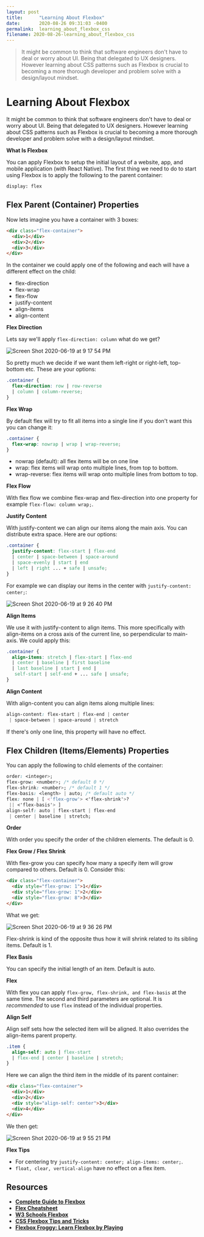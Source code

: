 ```yaml
---
layout: post
title:      "Learning About Flexbox"
date:       2020-08-26 09:31:03 -0400
permalink:  learning_about_flexbox_css
filename: 2020-08-26-learning_about_flexbox_css
---
```


> It might be common to think that software engineers don't have to deal or worry about UI. Being that delegated to UX designers. However learning about CSS patterns such as Flexbox is crucial to becoming a more thorough developer and problem solve with a design/layout mindset.

# Learning About Flexbox

It might be common to think that software engineers don't have to deal or worry about UI. Being that delegated to UX designers. However learning about CSS patterns such as Flexbox is crucial to becoming a more thorough developer and problem solve with a design/layout mindset.

**What Is Flexbox**

You can apply Flexbox to setup the initial layout of a website, app, and mobile application (with React Native). The first thing we need to do to start using Flexbox is to apply the following to the parent container:

`display: flex`

## Flex Parent (Container) Properties

Now lets imagine you have a container with 3 boxes:

```html
<div class="flex-container">
  <div>1</div>
  <div>2</div>
  <div>3</div>
</div>
```

In the container we could apply one of the following and each will have a different effect on the child:

- flex-direction
- flex-wrap
- flex-flow
- justify-content
- align-items
- align-content

**Flex Direction**

Lets say we'll apply `flex-direction: column` what do we get?

![Screen Shot 2020-06-19 at 9 17 54 PM](https://user-images.githubusercontent.com/15071636/85189215-6775a300-b272-11ea-8de6-02d230574e0a.png)

So pretty much we decide if we want them left-right or right-left, top-bottom etc. These are your options:

```css
.container {
  flex-direction: row | row-reverse 
  | column | column-reverse;
}
```

**Flex Wrap**

By default flex will try to fit all items into a single line if you don't want this you can change it:

```css
.container {
  flex-wrap: nowrap | wrap | wrap-reverse;
}
```

- nowrap (default): all flex items will be on one line
- wrap: flex items will wrap onto multiple lines, from top to bottom.
- wrap-reverse: flex items will wrap onto multiple lines from bottom to top.

**Flex Flow**

With flex flow we combine flex-wrap and flex-direction into one property for example `flex-flow: column wrap;`.

**Justify Content**

With justify-content we can align our items along the main axis. You can distribute extra space. Here are our options:

```css
.container {
  justify-content: flex-start | flex-end 
  | center | space-between | space-around 
  | space-evenly | start | end 
  | left | right ... + safe | unsafe;
}
```

For example we can display our items in the center with `justify-content: center;`:

![Screen Shot 2020-06-19 at 9 26 40 PM](https://user-images.githubusercontent.com/15071636/85189316-97717600-b273-11ea-8cd9-150395753be7.png)

**Align Items**

We use it with justify-content to align items. This more specifically with align-items on a cross axis of the current line, so perpendicular to main-axis. We could apply this:

```css
.container {
  align-items: stretch | flex-start | flex-end 
  | center | baseline | first baseline 
  | last baseline | start | end |
   self-start | self-end + ... safe | unsafe;
}
```

**Align Content**

With align-content you can align items along multiple lines:

```css
align-content: flex-start | flex-end | center
 | space-between | space-around | stretch
```

If there's only one line, this property will have no effect.

## Flex Children (Items/Elements) Properties

You can apply the following to child elements of the container:

```css
order: <integer>;
flex-grow: <number>; /* default 0 */
flex-shrink: <number>; /* default 1 */
flex-basis: <length> | auto; /* default auto */
flex: none | [ <'flex-grow'> <'flex-shrink'>?
 || <'flex-basis'> ]
align-self: auto | flex-start | flex-end
 | center | baseline | stretch;
```

**Order**

With order you specify the order of the children elements. The default is 0.

**Flex Grow / Flex Shrink**

With flex-grow you can specify how many a specify item will grow compared to others. Default is 0. Consider this:

```html
<div class="flex-container">
  <div style="flex-grow: 1">1</div>
  <div style="flex-grow: 1">2</div>
  <div style="flex-grow: 8">3</div>
</div>
```

What we get:

![Screen Shot 2020-06-19 at 9 36 26 PM](https://user-images.githubusercontent.com/15071636/85189460-f5528d80-b274-11ea-8cff-9be118384ba1.png)

Flex-shrink is kind of the opposite thus how it will shrink related to its sibling items. Default is 1.

**Flex Basis**

You can specify the initial length of an item. Default is auto.

**Flex**

With flex you can apply `flex-grow, flex-shrink, and flex-basis` at the same time. The second and third parameters are optional. It is *recommended* to use `flex` instead of the individual properties.

**Align Self**

Align self sets how the selected item will be aligned. It also overrides the align-items parent property. 

```css
.item {
  align-self: auto | flex-start 
  | flex-end | center | baseline | stretch;
}
```

Here we can align the third item in the middle of its parent container:

```html
<div class="flex-container">
  <div>1</div>
  <div>2</div>
  <div style="align-self: center">3</div>
  <div>4</div>
</div>
```

We then get:

![Screen Shot 2020-06-19 at 9 55 21 PM](https://user-images.githubusercontent.com/15071636/85189784-99d5cf00-b277-11ea-8720-b1e4c18ff770.png)

**Flex Tips**

- For centering try `justify-content: center; align-items: center;`.
- `float, clear, vertical-align` have no effect on a flex item.

## Resources

- [**Complete Guide to Flexbox**](https://css-tricks.com/snippets/css/a-guide-to-flexbox/)
- [**Flex Cheatsheet**](https://yoksel.github.io/flex-cheatsheet/)
- [**W3 Schools Flexbox**](https://www.w3schools.com/css/css3_flexbox.asp)
- [**CSS Flexbox Tips and Tricks**](https://www.freecodecamp.org/news/css-flexbox-tips-and-tricks/)
- [**Flexbox Froggy: Learn Flexbox by Playing**](https://flexboxfroggy.com/)
